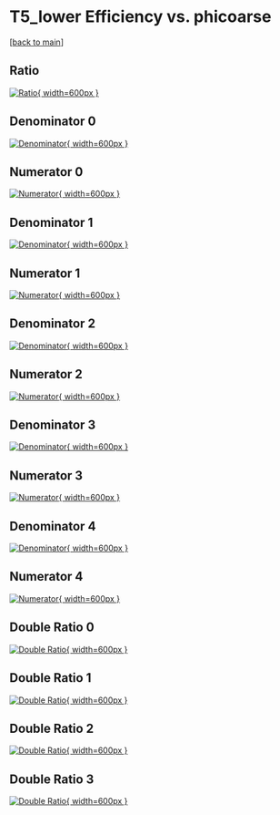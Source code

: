 # T5_lower Efficiency vs. phicoarse

[[back to main](./)]



## Ratio

[![Ratio](../mtv/var/T5_lower_base_0_1_eff_phicoarse.png){ width=600px }](../mtv/var/T5_lower_base_0_1_eff_phicoarse.pdf)

## Denominator 0

[![Denominator](../mtv/den/T5_lower_base_0_1_eff_phicoarse_den0.png){ width=600px }](../mtv/den/T5_lower_base_0_1_eff_phicoarse_den0.pdf)

## Numerator 0

[![Numerator](../mtv/num/T5_lower_base_0_1_eff_phicoarse_num0.png){ width=600px }](../mtv/num/T5_lower_base_0_1_eff_phicoarse_num0.pdf)

## Denominator 1

[![Denominator](../mtv/den/T5_lower_base_0_1_eff_phicoarse_den1.png){ width=600px }](../mtv/den/T5_lower_base_0_1_eff_phicoarse_den1.pdf)

## Numerator 1

[![Numerator](../mtv/num/T5_lower_base_0_1_eff_phicoarse_num1.png){ width=600px }](../mtv/num/T5_lower_base_0_1_eff_phicoarse_num1.pdf)

## Denominator 2

[![Denominator](../mtv/den/T5_lower_base_0_1_eff_phicoarse_den2.png){ width=600px }](../mtv/den/T5_lower_base_0_1_eff_phicoarse_den2.pdf)

## Numerator 2

[![Numerator](../mtv/num/T5_lower_base_0_1_eff_phicoarse_num2.png){ width=600px }](../mtv/num/T5_lower_base_0_1_eff_phicoarse_num2.pdf)

## Denominator 3

[![Denominator](../mtv/den/T5_lower_base_0_1_eff_phicoarse_den3.png){ width=600px }](../mtv/den/T5_lower_base_0_1_eff_phicoarse_den3.pdf)

## Numerator 3

[![Numerator](../mtv/num/T5_lower_base_0_1_eff_phicoarse_num3.png){ width=600px }](../mtv/num/T5_lower_base_0_1_eff_phicoarse_num3.pdf)

## Denominator 4

[![Denominator](../mtv/den/T5_lower_base_0_1_eff_phicoarse_den4.png){ width=600px }](../mtv/den/T5_lower_base_0_1_eff_phicoarse_den4.pdf)

## Numerator 4

[![Numerator](../mtv/num/T5_lower_base_0_1_eff_phicoarse_num4.png){ width=600px }](../mtv/num/T5_lower_base_0_1_eff_phicoarse_num4.pdf)

## Double Ratio 0

[![Double Ratio](../mtv/ratio/T5_lower_base_0_1_eff_phicoarse_ratio0.png){ width=600px }](../mtv/ratio/T5_lower_base_0_1_eff_phicoarse_ratio0.pdf)

## Double Ratio 1

[![Double Ratio](../mtv/ratio/T5_lower_base_0_1_eff_phicoarse_ratio1.png){ width=600px }](../mtv/ratio/T5_lower_base_0_1_eff_phicoarse_ratio1.pdf)

## Double Ratio 2

[![Double Ratio](../mtv/ratio/T5_lower_base_0_1_eff_phicoarse_ratio2.png){ width=600px }](../mtv/ratio/T5_lower_base_0_1_eff_phicoarse_ratio2.pdf)

## Double Ratio 3

[![Double Ratio](../mtv/ratio/T5_lower_base_0_1_eff_phicoarse_ratio3.png){ width=600px }](../mtv/ratio/T5_lower_base_0_1_eff_phicoarse_ratio3.pdf)

